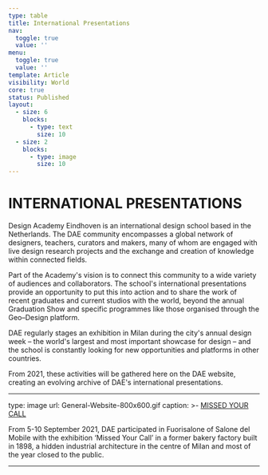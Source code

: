 ```yaml
---
type: table
title: International Presentations
nav:
  toggle: true
  value: ''
menu:
  toggle: true
  value: ''
template: Article
visibility: World
core: true
status: Published
layout:
  - size: 6
    blocks:
      - type: text
        size: 10
  - size: 2
    blocks:
      - type: image
        size: 10
---
```


# INTERNATIONAL PRESENTATIONS
Design Academy Eindhoven is an international design school based in the Netherlands. The DAE community encompasses a global network of designers, teachers, curators and makers, many of whom are engaged with live design research projects and the exchange and creation of knowledge within connected fields.

Part of the Academy's vision is to connect this community to a wide variety of audiences and collaborators. The school's international presentations provide an opportunity to put this into action and to share the work of recent graduates and current studios with the world, beyond the annual Graduation Show and specific programmes like those organised through the Geo–Design platform.

DAE regularly stages an exhibition in Milan during the city's annual design week – the world's largest and most important showcase for design – and the school is constantly looking for new opportunities and platforms in other countries.

From 2021, these activities will be gathered here on the DAE website, creating an evolving archive of DAE's international presentations.

---

type: image
url: General-Website-800x600.gif
caption: >-
  [MISSED YOUR
  CALL](https://www.designacademy.nl/p/research-and-debate/international-presentations/missed-your-call)


  From 5-10 September 2021, DAE participated in Fuorisalone of Salone del Mobile
  with the exhibition ‘Missed Your Call’ in a former bakery factory built in
  1898, a hidden industrial architecture in the centre of Milan and most of the
  year closed to the public.

---
